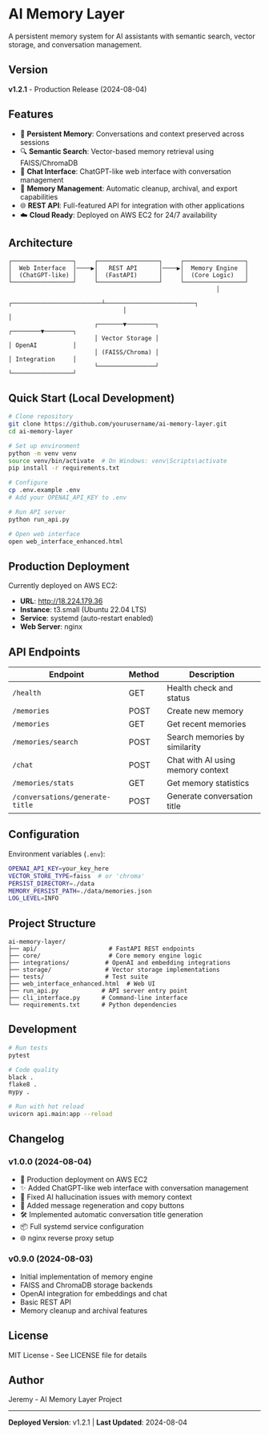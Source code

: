 # AI Memory Layer

A persistent memory system for AI assistants with semantic search, vector storage, and conversation management.

## Version

**v1.2.1** - Production Release (2024-08-04)

## Features

- 🧠 **Persistent Memory**: Conversations and context preserved across sessions
- 🔍 **Semantic Search**: Vector-based memory retrieval using FAISS/ChromaDB
- 💬 **Chat Interface**: ChatGPT-like web interface with conversation management
- 🔄 **Memory Management**: Automatic cleanup, archival, and export capabilities
- 🌐 **REST API**: Full-featured API for integration with other applications
- ☁️ **Cloud Ready**: Deployed on AWS EC2 for 24/7 availability

## Architecture

```
┌─────────────────┐     ┌─────────────────┐     ┌─────────────────┐
│  Web Interface  │────▶│   REST API      │────▶│  Memory Engine  │
│  (ChatGPT-like) │     │  (FastAPI)      │     │  (Core Logic)   │
└─────────────────┘     └─────────────────┘     └─────────────────┘
                                                          │
                                ┌─────────────────────────┴─────────────────────────┐
                                │                                                   │
                        ┌───────▼────────┐                                 ┌────────▼────────┐
                        │ Vector Storage │                                 │ OpenAI          │
                        │ (FAISS/Chroma) │                                 │ Integration     │
                        └────────────────┘                                 └─────────────────┘
```

## Quick Start (Local Development)

```bash
# Clone repository
git clone https://github.com/yourusername/ai-memory-layer.git
cd ai-memory-layer

# Set up environment
python -m venv venv
source venv/bin/activate  # On Windows: venv\Scripts\activate
pip install -r requirements.txt

# Configure
cp .env.example .env
# Add your OPENAI_API_KEY to .env

# Run API server
python run_api.py

# Open web interface
open web_interface_enhanced.html
```

## Production Deployment

Currently deployed on AWS EC2:
- **URL**: http://18.224.179.36
- **Instance**: t3.small (Ubuntu 22.04 LTS)
- **Service**: systemd (auto-restart enabled)
- **Web Server**: nginx

## API Endpoints

| Endpoint | Method | Description |
|----------|---------|-------------|
| `/health` | GET | Health check and status |
| `/memories` | POST | Create new memory |
| `/memories` | GET | Get recent memories |
| `/memories/search` | POST | Search memories by similarity |
| `/chat` | POST | Chat with AI using memory context |
| `/memories/stats` | GET | Get memory statistics |
| `/conversations/generate-title` | POST | Generate conversation title |

## Configuration

Environment variables (`.env`):
```bash
OPENAI_API_KEY=your_key_here
VECTOR_STORE_TYPE=faiss  # or 'chroma'
PERSIST_DIRECTORY=./data
MEMORY_PERSIST_PATH=./data/memories.json
LOG_LEVEL=INFO
```

## Project Structure

```
ai-memory-layer/
├── api/                    # FastAPI REST endpoints
├── core/                   # Core memory engine logic
├── integrations/          # OpenAI and embedding integrations
├── storage/               # Vector storage implementations
├── tests/                 # Test suite
├── web_interface_enhanced.html  # Web UI
├── run_api.py            # API server entry point
├── cli_interface.py      # Command-line interface
└── requirements.txt      # Python dependencies
```

## Development

```bash
# Run tests
pytest

# Code quality
black .
flake8 .
mypy .

# Run with hot reload
uvicorn api.main:app --reload
```

## Changelog

### v1.0.0 (2024-08-04)
- 🚀 Production deployment on AWS EC2
- ✨ Added ChatGPT-like web interface with conversation management
- 🔧 Fixed AI hallucination issues with memory context
- 🎨 Added message regeneration and copy buttons
- 🛠️ Implemented automatic conversation title generation
- 📦 Full systemd service configuration
- 🌐 nginx reverse proxy setup

### v0.9.0 (2024-08-03)
- Initial implementation of memory engine
- FAISS and ChromaDB storage backends
- OpenAI integration for embeddings and chat
- Basic REST API
- Memory cleanup and archival features

## License

MIT License - See LICENSE file for details

## Author

Jeremy - AI Memory Layer Project

---

**Deployed Version**: v1.2.1 | **Last Updated**: 2024-08-04